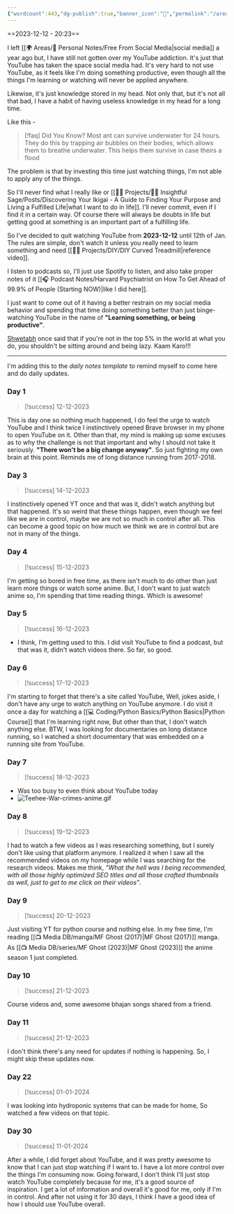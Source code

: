 ```yaml
---
{"wordcount":443,"dg-publish":true,"banner_icon":"💪","permalink":"/areas/personal-notes/30-days-no-you-tube-challenge/","dgPassFrontmatter":true,"noteIcon":"3","created":"2023-12-12T20:23:48.109+05:30","updated":"2024-02-23T16:56:00.009+05:30"}
---
```


==2023-12-12 - 20:23==

I left [[🌍 Areas/📧 Personal Notes/Free From Social Media\|social media]] a year ago but, I have still not gotten over my YouTube addiction. It's just that YouTube has taken the space social media had. It's very hard to not use YouTube, as it feels like I'm doing something productive, even though all the things I'm learning or watching will never be applied anywhere.

Likewise, it's just knowledge stored in my head. Not only that, but it's not all that bad, I have a habit of having useless knowledge in my head for a long time.

Like this -

> [!faq] Did You Know?
> Most ant can survive underwater for 24 hours.
> They do this by trapping air bubbles on their bodies, which allows them to breathe underwater. This helps them survive in case theirs a flood

The problem is that by investing this time just watching things, I'm not able to apply any of the things.

So I'll never find what I really like or [[👷🏻 Projects/🧓🏻 Insightful Sage/Posts/Discovering Your Ikigai - A Guide to Finding Your Purpose and Living a Fulfilled Life\|what I want to do in life]]. I'll never commit, even if I find it in a certain way. Of course there will always be doubts in life but getting good at something is an important part of a fulfilling life.

So I've decided to quit watching YouTube from **2023-12-12** until 12th of Jan. The rules are simple, don't watch it unless you really need to learn something and need [[👷🏻 Projects/DIY/DIY Curved Treadmill\|reference video]].

I listen to podcasts so, I'll just use Spotify to listen, and also take proper notes of it [[🎧 Podcast Notes/Harvard Psychiatrist on How To Get Ahead of 99.9% of People (Starting NOW)\|like I did here]].

I just want to come out of it having a better restrain on my social media behavior and spending that time doing something better than just binge-watching YouTube in the name of **"Learning something, or being productive"**.

[Shwetabh](https://www.youtube.com/@ShwetabhGangwar1) once said that if you're not in the top 5% in the world at what you do, you shouldn't be sitting around and being lazy. Kaam Karo!!!

---
I'm adding this to the *daily notes template* to remind myself to come here and do daily updates.

### Day 1
>[!success] 12-12-2023

This is day one so nothing much happened, I do feel the urge to watch YouTube and I think twice I instinctively opened Brave browser in my phone to open YouTube on it.
Other than that, my mind is making up some excuses as to why the challenge is not that important and why I should not take it seriously. **"There won't be a big change anyway"**. So just fighting my own brain at this point. Reminds me of long distance running from 2017-2018.

### Day 3
>[!success] 14-12-2023

I instinctively opened YT once and that was it, didn't watch anything but that happened. It's so weird that these things happen, even though we feel like we are in control, maybe we are not so much in control after all.
This can become a good topic on how much we think we are in control but are not in many of the things.

### Day 4
>[!success] 15-12-2023

I'm getting so bored in free time, as there isn't much to do other than just learn more things or watch some anime. But, I don't want to just watch anime so, I'm spending that time reading things. Which is awesome!

### Day 5
>[!success] 16-12-2023

- I think, I'm getting used to this. I did visit YouTube to find a podcast, but that was it, didn't watch videos there. So far, so good.

### Day 6
>[!success] 17-12-2023

I'm starting to forget that there's a site called YouTube, Well, jokes aside, I don't have any urge to watch anything on YouTube anymore. I do visit it once a day for watching a [[💻 Coding/Python Basics/Python Basics\|Python Course]] that I'm learning right now, But other than that, I don't watch anything else.
BTW, I was looking for documentaries on long distance running, so I watched a short documentary that was embedded on a running site from YouTube.

### Day 7
>[!success] 18-12-2023

- Was too busy to even think about YouTube today
- ![Teehee-War-crimes-anime.gif](/img/user/%F0%9F%9B%A2%EF%B8%8F%20Resources/%F0%9F%93%81%20Files/%F0%9F%93%B8Images/Teehee-War-crimes-anime.gif)

### Day 8
>[!success] 19-12-2023

I had to watch a few videos as I was researching something, but I surely don't like using that platform anymore. I realized it when I saw all the recommended videos on my homepage while I was searching for the research videos.
Makes me think, *"What the hell was I being recommended, with all those highly optimized SEO titles and all those crafted thumbnails as well, just to get to me click on their videos"*.

### Day 9
>[!success] 20-12-2023

Just visiting YT for python course and nothing else. In my free time, I'm reading [[📺 Media DB/manga/MF Ghost (2017)\|MF Ghost (2017)]] manga. As [[📺 Media DB/series/MF Ghost (2023)\|MF Ghost (2023)]] the anime season 1 just completed.

### Day 10
>[!success] 21-12-2023

Course videos and, some awesome bhajan songs shared from a friend.

### Day 11
>[!success] 21-12-2023

I don't think there's any need for updates if nothing is happening. So, I might skip these updates now.

### Day 22
>[!success] 01-01-2024

I was looking into hydroponic systems that can be made for home, So watched a few videos on that topic.

### Day 30
>[!success] 11-01-2024

After a while, I did forget about YouTube, and it was pretty awesome to know that I can just stop watching if I want to. I have a lot more control over the things I'm consuming now. Going forward, I don't think I'll just stop watch YouTube completely because for me, it's a good source of inspiration. I get a lot of information and overall it's good for me, only if I'm in control. And after not using it for 30 days, I think I have a good idea of how I should use YouTube overall.